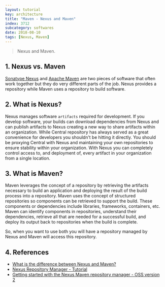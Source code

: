 ```yaml
---
layout: tutorial
key: architecture
title: "Maven - Nexus and Maven"
index: 3712
subcategory: softwares
date: 2018-08-10
tags: [Nexus, Maven]
---
```


> Nexus and Maven.

## 1. Nexus vs. Maven
[Sonatype Nexus](https://www.sonatype.com/nexus-repository-sonatype) and [Apache Maven](https://maven.apache.org/) are two pieces of software that often work together but they do very different parts of the job. Nexus provides a repository while Maven uses a repository to build software.

## 2. What is Nexus?
Nexus manages software `artifacts` required for development. If you develop software, your builds can download dependencies from Nexus and can publish artifacts to Nexus creating a new way to share artifacts within an organization. While Central repository has always served as a great convenience for developers you shouldn't be hitting it directly. You should be proxying Central with Nexus and maintaining your own repositories to ensure stability within your organization. With Nexus you can completely control access to, and deployment of, every artifact in your organization from a single location.

## 3. What is Maven?
Maven leverages the concept of a repository by retrieving the artifacts necessary to build an application and deploying the result of the build process into a repository. Maven uses the concept of structured repositories so components can be retrieved to support the build. These components or dependencies include libraries, frameworks, containers, etc. Maven can identify components in repositories, understand their dependencies, retrieve all that are needed for a successful build, and deploy its output back to repositories when the build is complete.

So, when you want to use both you will have a repository managed by Nexus and Maven will access this repository.

## 4. References
* [What is the difference between Nexus and Maven?](https://stackoverflow.com/questions/23082621/what-is-the-difference-between-nexus-and-maven)
* [Nexus Repository Manager - Tutorial](https://www.vogella.com/tutorials/Nexus/article.html)
* [Getting started with the Nexus Maven repository manager - OSS version 2](https://www.youtube.com/watch?v=pn2iwxYGkhA)
